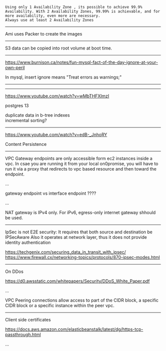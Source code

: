 ```todo
Using only 1 Availability Zone , its possible to achieve 99.9% Availability. With 2 Availability Zones, 99.99% is achievable, and for more availability, even more are necessary.
Always use at least 2 Availability Zones
```

___

Ami uses Packer to create the images


___


S3 data can be copied into root volume at boot time.


___

<https://www.burnison.ca/notes/fun-mysql-fact-of-the-day-ignore-at-your-own-peril>

In mysql, insert ignore means "Treat errors as warnings;"


___


___

<https://www.youtube.com/watch?v=wMbTHFXImzI>

postgres 13

duplicate data in b-tree indexes  
incremental sorting?

___

<https://www.youtube.com/watch?v=edB-_JnhoRY>

Content Persistence

___


VPC Gateway endpoints are only accessible form ec2 instances inside a vpc. In csae you are running it from your local on0promise, you will have to run it via a proxy that redirects to vpc based resource and then toward the endpoint.

...

gateway endpoint vs interface endpoint ????

...

NAT gateway is IPv4 only. For iPv6, egress-only internet gateway shhould be used.


___


IpSec is not E2E security:
 It requires that both source and destination be IPSecAware
Also it operates at network layer, thus it does not provide identity authentication

<https://techgenix.com/securing_data_in_transit_with_ipsec/>
<https://www.firewall.cx/networking-topics/protocols/870-ipsec-modes.html>

___


On DDos

<https://d0.awsstatic.com/whitepapers/Security/DDoS_White_Paper.pdf>

...

VPC Peering connections allow access to part of the CIDR block, a specific CIDR block or a specific instance within the peer vpc.

___

Client side certificates

<https://docs.aws.amazon.com/elasticbeanstalk/latest/dg/https-tcp-passthrough.html>

...
